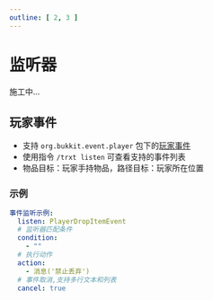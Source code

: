 ```yaml
---
outline: [ 2, 3 ]
---
```


# 监听器

施工中...

## 玩家事件

- 支持 `org.bukkit.event.player`
  包下的[玩家事件](https://hub.spigotmc.org/javadocs/bukkit/org/bukkit/event/player/package-summary.html)
- 使用指令 `/trxt listen` 可查看支持的事件列表
- 物品目标：玩家手持物品，路径目标：玩家所在位置

### 示例

```yaml
事件监听示例:
  listen: PlayerDropItemEvent
  # 监听器匹配条件
  condition:
    - ""
  # 执行动作
  action:
    - 消息('禁止丢弃')
  # 事件取消,支持多行文本和列表
  cancel: true
```
